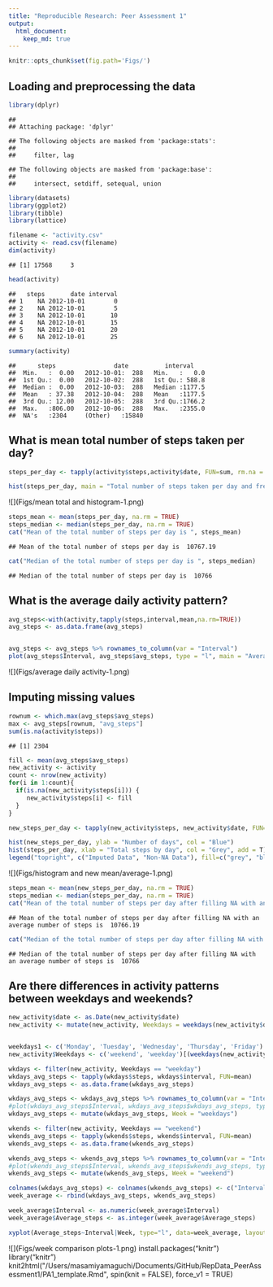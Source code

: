 ```yaml
---
title: "Reproducible Research: Peer Assessment 1"
output: 
  html_document:
    keep_md: true
---
```


```r
knitr::opts_chunk$set(fig.path='Figs/')
```

## Loading and preprocessing the data

```r
library(dplyr)
```

```
## 
## Attaching package: 'dplyr'
```

```
## The following objects are masked from 'package:stats':
## 
##     filter, lag
```

```
## The following objects are masked from 'package:base':
## 
##     intersect, setdiff, setequal, union
```

```r
library(datasets)
library(ggplot2)
library(tibble)
library(lattice)

filename <- "activity.csv"
activity <- read.csv(filename)
dim(activity)
```

```
## [1] 17568     3
```

```r
head(activity)
```

```
##   steps       date interval
## 1    NA 2012-10-01        0
## 2    NA 2012-10-01        5
## 3    NA 2012-10-01       10
## 4    NA 2012-10-01       15
## 5    NA 2012-10-01       20
## 6    NA 2012-10-01       25
```

```r
summary(activity)
```

```
##      steps                date          interval     
##  Min.   :  0.00   2012-10-01:  288   Min.   :   0.0  
##  1st Qu.:  0.00   2012-10-02:  288   1st Qu.: 588.8  
##  Median :  0.00   2012-10-03:  288   Median :1177.5  
##  Mean   : 37.38   2012-10-04:  288   Mean   :1177.5  
##  3rd Qu.: 12.00   2012-10-05:  288   3rd Qu.:1766.2  
##  Max.   :806.00   2012-10-06:  288   Max.   :2355.0  
##  NA's   :2304     (Other)   :15840
```

## What is mean total number of steps taken per day?

```r
steps_per_day <- tapply(activity$steps,activity$date, FUN=sum, rm.na = TRUE)

hist(steps_per_day, main = "Total number of steps taken per day and frequency", xlab = "Total steps by day")
```

![](Figs/mean total and histogram-1.png)<!-- -->

```r
steps_mean <- mean(steps_per_day, na.rm = TRUE)
steps_median <- median(steps_per_day, na.rm = TRUE)
cat("Mean of the total number of steps per day is ", steps_mean)
```

```
## Mean of the total number of steps per day is  10767.19
```

```r
cat("Median of the total number of steps per day is ", steps_median)
```

```
## Median of the total number of steps per day is  10766
```

## What is the average daily activity pattern?

```r
avg_steps<-with(activity,tapply(steps,interval,mean,na.rm=TRUE))
avg_steps <- as.data.frame(avg_steps)


avg_steps <- avg_steps %>% rownames_to_column(var = "Interval")
plot(avg_steps$Interval, avg_steps$avg_steps, type = "l", main = "Averagy daily activity pattern")
```

![](Figs/average daily activity-1.png)<!-- -->


## Imputing missing values

```r
rownum <- which.max(avg_steps$avg_steps)
max <- avg_steps[rownum, "avg_steps"]
sum(is.na(activity$steps))
```

```
## [1] 2304
```

```r
fill <- mean(avg_steps$avg_steps)
new_activity <- activity
count <- nrow(new_activity)
for(i in 1:count){
  if(is.na(new_activity$steps[i])) {
     new_activity$steps[i] <- fill
  }
}
```


```r
new_steps_per_day <- tapply(new_activity$steps, new_activity$date, FUN=sum)

hist(new_steps_per_day, ylab = "Number of days", col = "Blue")
hist(steps_per_day, xlab = "Total steps by day", col = "Grey", add = T)
legend("topright", c("Imputed Data", "Non-NA Data"), fill=c("grey", "blue") )
```

![](Figs/histogram and new mean/average-1.png)<!-- -->

```r
steps_mean <- mean(new_steps_per_day, na.rm = TRUE)
steps_median <- median(steps_per_day, na.rm = TRUE)
cat("Mean of the total number of steps per day after filling NA with an average number of steps is ", steps_mean)
```

```
## Mean of the total number of steps per day after filling NA with an average number of steps is  10766.19
```

```r
cat("Median of the total number of steps per day after filling NA with an average number of steps is ", steps_median)
```

```
## Median of the total number of steps per day after filling NA with an average number of steps is  10766
```
## Are there differences in activity patterns between weekdays and weekends?

```r
new_activity$date <- as.Date(new_activity$date)
new_activity <- mutate(new_activity, Weekdays = weekdays(new_activity$date))


weekdays1 <- c('Monday', 'Tuesday', 'Wednesday', 'Thursday', 'Friday')
new_activity$Weekdays <- c('weekend', 'weekday')[(weekdays(new_activity$date) %in% weekdays1)+1L]
```


```r
wkdays <- filter(new_activity, Weekdays == "weekday")
wkdays_avg_steps <- tapply(wkdays$steps, wkdays$interval, FUN=mean)
wkdays_avg_steps <- as.data.frame(wkdays_avg_steps)

wkdays_avg_steps <- wkdays_avg_steps %>% rownames_to_column(var = "Interval")
#plot(wkdays_avg_steps$Interval, wkdays_avg_steps$wkdays_avg_steps, type = "l", xlab = "Intervals", ylab = "Average Steps",main = "Weekdays")
wkdays_avg_steps <- mutate(wkdays_avg_steps, Week = "weekdays")
```


```r
wkends <- filter(new_activity, Weekdays == "weekend")
wkends_avg_steps <- tapply(wkends$steps, wkends$interval, FUN=mean)
wkends_avg_steps <- as.data.frame(wkends_avg_steps)

wkends_avg_steps <- wkends_avg_steps %>% rownames_to_column(var = "Interval")
#plot(wkends_avg_steps$Interval, wkends_avg_steps$wkends_avg_steps, type = "l", xlab = "Intervals", ylab = "Average Steps",main = "Weekend")
wkends_avg_steps <- mutate(wkends_avg_steps, Week = "weekend")

colnames(wkdays_avg_steps) <- colnames(wkends_avg_steps) <- c("Interval", "Average_steps", "Week")
week_average <- rbind(wkdays_avg_steps, wkends_avg_steps)

week_average$Interval <- as.numeric(week_average$Interval)
week_average$Average_steps <- as.integer(week_average$Average_steps)
```

```r
xyplot(Average_steps~Interval|Week, type="l", data=week_average, layout = c(1,2), main = "Average steps per interval by day type")
```

![](Figs/week comparison plots-1.png)<!-- -->
install.packages(“knitr”)
library(“knitr”)
knit2html("/Users/masamiyamaguchi/Documents/GitHub/RepData_PeerAssessment1/PA1_template.Rmd", spin(knit = FALSE), force_v1 = TRUE)

